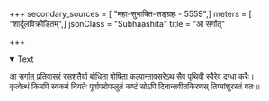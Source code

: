 +++
secondary_sources = [ "महा-सुभाषित-सङ्ग्रहः - 5559",]
meters = [ "शार्दूलविक्रीडितम्",]
jsonClass = "Subhaashita"
title = "आ सर्गात्"

+++

<details open><summary>Text</summary>

आ सर्गात् प्रतिवासरं रसशतैर्या बोधिता पोषिता कल्पान्तावसरेऽथ सैव पृथिवी स्वैरेव दग्धा करैः।  
कृत्वेत्थं किमपि स्वकर्म नियतेः पूर्वापरोपप्लुतं कष्टं सोऽपि दिनान्तवीतकिरणस् तिग्मांशुरस्तं गतः॥
</details>
